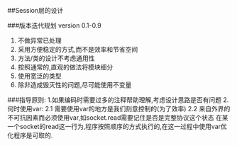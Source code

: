 ##Session层的设计

###版本迭代规划
version 0.1-0.9
  1. 不做异常已处理
  2. 采用方便稳定的方式,而不是效率和节省空间
  3. 方法/类的设计不考虑通用性
  4. 按照通常的,直观的做法将模块细分
  5. 使用宽泛的类型
  6. 除非造成毁灭性的问题,尽可能使用不变量


###指导原则:
  1.如果编码时需要过多的注释帮助理解,考虑设计思路是否有问题
  2.何时使用var:
    2.1 需要使用var的地方是我们刻意控制的(为了效率)
    2.2 来自外界的不可抗因素而必须使用var,如socket.read需要记住是否是完整协议这个状态
        在某一个socket的read这一行为,程序按照顺序的方式执行的,在这一过程中使用var优化程序是可取的.